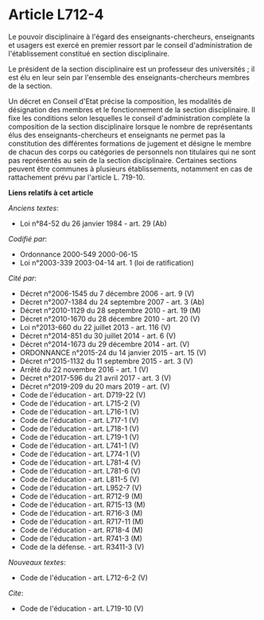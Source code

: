 # Article L712-4

Le pouvoir disciplinaire à l'égard des enseignants-chercheurs, enseignants et usagers est exercé en premier ressort par le
conseil d'administration de l'établissement constitué en section disciplinaire.

Le président de la section disciplinaire est un professeur des universités ; il est élu en leur sein par l'ensemble des
enseignants-chercheurs membres de la section.

Un décret en Conseil d'Etat précise la composition, les modalités de désignation des membres et le fonctionnement de la
section disciplinaire. Il fixe les conditions selon lesquelles le conseil d'administration complète la composition de la
section disciplinaire lorsque le nombre de représentants élus des enseignants-chercheurs et enseignants ne permet pas la
constitution des différentes formations de jugement et désigne le membre de chacun des corps ou catégories de personnels non
titulaires qui ne sont pas représentés au sein de la section disciplinaire. Certaines sections peuvent être communes à
plusieurs établissements, notamment en cas de rattachement prévu par l'article L. 719-10.

**Liens relatifs à cet article**

_Anciens textes_:

  - Loi n°84-52 du 26 janvier 1984 - art. 29 (Ab)

_Codifié par_:

  - Ordonnance 2000-549 2000-06-15
  - Loi n°2003-339 2003-04-14 art. 1 (loi de ratification)

_Cité par_:

  - Décret n°2006-1545 du 7 décembre 2006 - art. 9 (V)
  - Décret n°2007-1384 du 24 septembre 2007 - art. 3 (Ab)
  - Décret n°2010-1129 du 28 septembre 2010 - art. 19 (M)
  - Décret n°2010-1670 du 28 décembre 2010 - art. 20 (V)
  - Loi n°2013-660 du 22 juillet 2013 - art. 116 (V)
  - Décret n°2014-851 du 30 juillet 2014 - art. 6 (V)
  - Décret n°2014-1673 du 29 décembre 2014 - art. (V)
  - ORDONNANCE n°2015-24 du 14 janvier 2015 - art. 15 (V)
  - Décret n°2015-1132 du 11 septembre 2015 - art. 3 (V)
  - Arrêté du 22 novembre 2016 - art. 1 (V)
  - Décret n°2017-596 du 21 avril 2017 - art. 3 (V)
  - Décret n°2019-209 du 20 mars 2019 - art. (V)
  - Code de l'éducation - art. D719-22 (V)
  - Code de l'éducation - art. L715-2 (V)
  - Code de l'éducation - art. L716-1 (V)
  - Code de l'éducation - art. L717-1 (V)
  - Code de l'éducation - art. L718-1 (V)
  - Code de l'éducation - art. L719-1 (V)
  - Code de l'éducation - art. L741-1 (V)
  - Code de l'éducation - art. L774-1 (V)
  - Code de l'éducation - art. L781-4 (V)
  - Code de l'éducation - art. L781-6 (V)
  - Code de l'éducation - art. L811-5 (V)
  - Code de l'éducation - art. L952-7 (V)
  - Code de l'éducation - art. R712-9 (M)
  - Code de l'éducation - art. R715-13 (M)
  - Code de l'éducation - art. R716-3 (M)
  - Code de l'éducation - art. R717-11 (M)
  - Code de l'éducation - art. R718-4 (M)
  - Code de l'éducation - art. R741-3 (M)
  - Code de la défense. - art. R3411-3 (V)

_Nouveaux textes_:

  - Code de l'éducation - art. L712-6-2 (V)

_Cite_:

  - Code de l'éducation - art. L719-10 (V)
